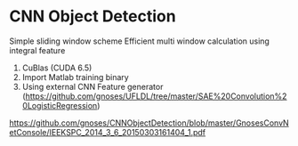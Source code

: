 # CNN Object Detection

Simple sliding window scheme
Efficient multi window calculation using integral feature 

1. CuBlas (CUDA 6.5)
2. Import Matlab training binary
3. Using external CNN Feature generator (https://github.com/gnoses/UFLDL/tree/master/SAE%20Convolution%20LogisticRegression)

https://github.com/gnoses/CNNObjectDetection/blob/master/GnosesConvNetConsole/IEEKSPC_2014_3_6_20150303161404_1.pdf
